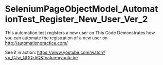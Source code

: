 # SeleniumPageObjectModel_AutomationTest_Register_New_User_Ver_2
This automation test registers a new user on This Code Demonstrates how you can automate the registration of a new user on http://automationpractice.com/

See it in action:
https://www.youtube.com/watch?v=_CJw_QGQk5Q&feature=youtu.be
